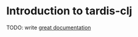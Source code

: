 # Introduction to tardis-clj

TODO: write [great documentation](http://jacobian.org/writing/great-documentation/what-to-write/)
